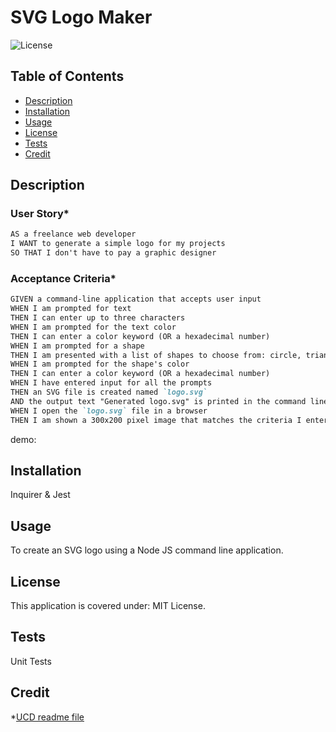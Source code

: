 # SVG Logo Maker

![License](https://img.shields.io/badge/License-MIT_License-lightblue.svg)

## Table of Contents

- [Description](#description)
- [Installation](#installation)
- [Usage](#usage)
- [License](#license)
- [Tests](#tests)
- [Credit](#credit)

## Description

### User Story*

```md
AS a freelance web developer
I WANT to generate a simple logo for my projects
SO THAT I don't have to pay a graphic designer
```

### Acceptance Criteria*

```md
GIVEN a command-line application that accepts user input
WHEN I am prompted for text
THEN I can enter up to three characters
WHEN I am prompted for the text color
THEN I can enter a color keyword (OR a hexadecimal number)
WHEN I am prompted for a shape
THEN I am presented with a list of shapes to choose from: circle, triangle, and square
WHEN I am prompted for the shape's color
THEN I can enter a color keyword (OR a hexadecimal number)
WHEN I have entered input for all the prompts
THEN an SVG file is created named `logo.svg`
AND the output text "Generated logo.svg" is printed in the command line
WHEN I open the `logo.svg` file in a browser
THEN I am shown a 300x200 pixel image that matches the criteria I entered
```
demo: 

## Installation

Inquirer & Jest

## Usage 

To create an SVG logo using a Node JS command line application.

## License

This application is covered under: MIT License.  
  
## Tests 

Unit Tests

## Credit

*[UCD readme file](https://git.bootcampcontent.com/University-of-California---Davis/UCD-VIRT-FSF-PT-09-2023-U-LOLC/-/blob/main/10-OOP/02-Challenge/README.md)



 
